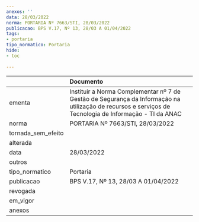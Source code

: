 ```yaml
---
anexos: ''
data: 28/03/2022
norma: PORTARIA Nº 7663/STI, 28/03/2022
publicacao: BPS V.17, Nº 13, 28/03 A 01/04/2022
tags:
- portaria
tipo_normatico: Portaria
hide: 
- toc 
 
---
```


|                    | Documento                                                                                                                                              |
|:-------------------|:-------------------------------------------------------------------------------------------------------------------------------------------------------|
| ementa             | Instituir a Norma Complementar nº 7 de Gestão de Segurança da Informação na utilização de recursos e serviços de Tecnologia de Informação - TI da ANAC |
| norma              | PORTARIA Nº 7663/STI, 28/03/2022                                                                                                                       |
| tornada_sem_efeito |                                                                                                                                                        |
| alterada           |                                                                                                                                                        |
| data               | 28/03/2022                                                                                                                                             |
| outros             |                                                                                                                                                        |
| tipo_normatico     | Portaria                                                                                                                                               |
| publicacao         | BPS V.17, Nº 13, 28/03 A 01/04/2022                                                                                                                    |
| revogada           |                                                                                                                                                        |
| em_vigor           |                                                                                                                                                        |
| anexos             |                                                                                                                                                        |